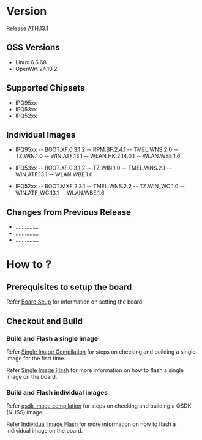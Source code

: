 # Version
Release ATH.13.1



## OSS Versions
- Linux 6.6.68
- OpenWrt 24.10.2

## Supported Chipsets
- IPQ95xx
- IPQ53xx
- IPQ52xx

## Individual Images 
- IPQ95xx
-- BOOT.XF.0.3.1.2
-- RPM.BF.2.4.1
-- TMEL.WNS.2.0
-- TZ.WIN.1.0
-- WIN.ATF.13.1
-- WLAN.HK.2.14.0.1
-- WLAN.WBE.1.6

- IPQ53xx
-- BOOT.XF.0.3.1.2
-- TZ.WIN.1.0
-- TMEL.WNS.2.1
-- WIN.ATF.13.1
-- WLAN.WBE.1.6

- IPQ52xx
-- BOOT.MXF.2.3.1 
-- TMEL.WNS.2.2
-- TZ.WIN_WC.1.0
-- WIN.ATF_WC.13.1
-- WLAN.WBE.1.6

## Changes from Previous Release
* ...............
* ...............
* ...............

# How to ?

## Prerequisites to setup the board

Refer [Board Seup](board_setup.md) for information on setting the board

## Checkout and Build

### Build and Flash a single image

Refer [Single Image Compilation](single_image_compilation.md) for steps on checking and building a single image for the fisrt time. 

Refer [Single Image Flash](single_image_flash.md) for more information on how to flash a single image on the board. 

### Build and Flash individual images

Refer [qsdk image compilation](qsdk_image_compilation.md) for steps on checking and building a QSDK (NHSS) image. 

Refer [Individual Image Flash](individual_image_flash.md) for more information on how to flash a individual image on the board. 